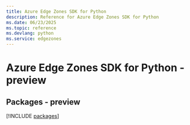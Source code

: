 ```yaml
---
title: Azure Edge Zones SDK for Python
description: Reference for Azure Edge Zones SDK for Python
ms.date: 06/23/2025
ms.topic: reference
ms.devlang: python
ms.service: edgezones
---
```

# Azure Edge Zones SDK for Python - preview
## Packages - preview
[!INCLUDE [packages](edge-zones-index.md)]